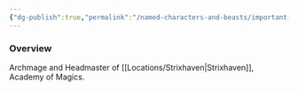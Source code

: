 ```yaml
---
{"dg-publish":true,"permalink":"/named-characters-and-beasts/important-characters/haldir-heleyarus/","tags":["NPC"],"noteIcon":""}
---
```



### Overview
Archmage and Headmaster of [[Locations/Strixhaven\|Strixhaven]], Academy of Magics.
